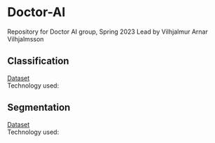 # Doctor-AI
Repository for Doctor AI group, Spring 2023 
Lead by Vilhjalmur Arnar Vilhjalmsson

## Classification
<a href="https://www.kaggle.com/datasets/tolgadincer/labeled-chest-xray-images">Dataset</a> <br>
Technology used:

## Segmentation
<a href="https://www.kaggle.com/datasets/mateuszbuda/lgg-mri-segmentation">Dataset</a> <br>
Technology used:

